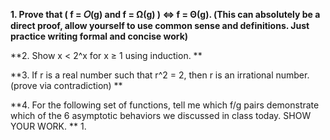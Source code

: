 **1. Prove that ( f = 𝛰(g) and f = Ω(g) ) ⇔ f = Θ(g). (This can absolutely be a direct proof, allow yourself to use common sense and definitions. Just practice writing formal and concise work)**


**2. Show x < 2^x for x ≥ 1 using induction. **

**3. If r is a real number such that r^2 = 2, then r is an irrational number. (prove via contradiction) **

**4. For the following set of functions, tell me which f/g pairs demonstrate which of the 6 asymptotic behaviors we discussed in class today. SHOW YOUR WORK. **
1. 